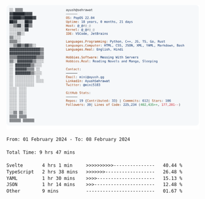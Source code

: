 <a href="https://github.com/AyushSehrawat/AyushSehrawat">
  <picture>
    <source media="(prefers-color-scheme: dark)" srcset="https://raw.githubusercontent.com/AyushSehrawat/AyushSehrawat/main/dark_mode.svg">
    <img alt="Andrew Grant's GitHub Profile README" src="https://raw.githubusercontent.com/AyushSehrawat/AyushSehrawat/main/light_mode.svg">
  </picture>
</a>

<!--START_SECTION:waka-->

```txt
From: 01 February 2024 - To: 08 February 2024

Total Time: 9 hrs 47 mins

Svelte       4 hrs 1 min     >>>>>>>>>>---------------   40.44 %
TypeScript   2 hrs 38 mins   >>>>>>>------------------   26.48 %
YAML         1 hr 30 mins    >>>>---------------------   15.13 %
JSON         1 hr 14 mins    >>>----------------------   12.48 %
Other        9 mins          -------------------------   01.67 %
```

<!--END_SECTION:waka-->
